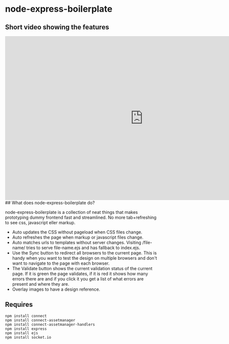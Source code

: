 # node-express-boilerplate
## Short video showing the features
<iframe title="YouTube video player" class="youtube-player" type="text/html" width="900" height="536" src="http://www.youtube.com/embed/esKYgej26dw?ap=%2526fmt%3D22&hd=1" frameborder="0"></iframe>
## What does node-express-boilerplate do?

node-express-boilerplate is a collection of neat things that makes prototyping dummy frontend fast and streamlined. No more tab+refreshing to see css, javascript eller markup.

* Auto updates the CSS without pageload when CSS files change.
* Auto refreshes the page when markup or javascript files change.
* Auto matches urls to templates without server changes. Visiting /file-name/ tries to serve file-name.ejs and has fallback to index.ejs.
* Use the Sync button to redirect all browsers to the current page. This is handy when you want to test the design on multiple browsers and don't want to navigate to the page with each browser.
* The Validate button shows the current validation status of the current page. If it is green the page validates, if it is red it shows how many errors there are and if you click it you get a list of what errors are present and where they are.
* Overlay images to have a design reference.

## Requires
    npm install connect
    npm install connect-assetmanager
    npm install connect-assetmanager-handlers
    npm install express
    npm install ejs
    npm install socket.io